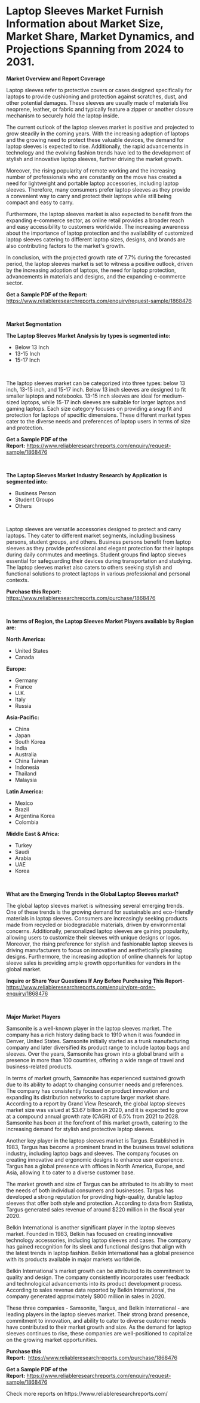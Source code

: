 <p><h1>Laptop Sleeves Market Furnish Information about Market Size, Market Share, Market Dynamics, and Projections Spanning from 2024 to 2031.</h1></p><p><strong>Market Overview and Report Coverage</strong></p>
<p><p>Laptop sleeves refer to protective covers or cases designed specifically for laptops to provide cushioning and protection against scratches, dust, and other potential damages. These sleeves are usually made of materials like neoprene, leather, or fabric and typically feature a zipper or another closure mechanism to securely hold the laptop inside.</p><p>The current outlook of the laptop sleeves market is positive and projected to grow steadily in the coming years. With the increasing adoption of laptops and the growing need to protect these valuable devices, the demand for laptop sleeves is expected to rise. Additionally, the rapid advancements in technology and the evolving fashion trends have led to the development of stylish and innovative laptop sleeves, further driving the market growth.</p><p>Moreover, the rising popularity of remote working and the increasing number of professionals who are constantly on the move has created a need for lightweight and portable laptop accessories, including laptop sleeves. Therefore, many consumers prefer laptop sleeves as they provide a convenient way to carry and protect their laptops while still being compact and easy to carry.</p><p>Furthermore, the laptop sleeves market is also expected to benefit from the expanding e-commerce sector, as online retail provides a broader reach and easy accessibility to customers worldwide. The increasing awareness about the importance of laptop protection and the availability of customized laptop sleeves catering to different laptop sizes, designs, and brands are also contributing factors to the market's growth.</p><p>In conclusion, with the projected growth rate of 7.7% during the forecasted period, the laptop sleeves market is set to witness a positive outlook, driven by the increasing adoption of laptops, the need for laptop protection, advancements in materials and designs, and the expanding e-commerce sector.</p></p>
<p><strong>Get a Sample PDF of the Report:</strong> <a href="https://www.reliableresearchreports.com/enquiry/request-sample/1868476">https://www.reliableresearchreports.com/enquiry/request-sample/1868476</a></p>
<p>&nbsp;</p>
<p><strong>Market Segmentation</strong></p>
<p><strong>The Laptop Sleeves Market Analysis by types is segmented into:</strong></p>
<p><ul><li>Below 13 Inch</li><li>13-15 Inch</li><li>15-17 Inch</li></ul></p>
<p>&nbsp;</p>
<p><p>The laptop sleeves market can be categorized into three types: below 13 inch, 13-15 inch, and 15-17 inch. Below 13 inch sleeves are designed to fit smaller laptops and notebooks. 13-15 inch sleeves are ideal for medium-sized laptops, while 15-17 inch sleeves are suitable for larger laptops and gaming laptops. Each size category focuses on providing a snug fit and protection for laptops of specific dimensions. These different market types cater to the diverse needs and preferences of laptop users in terms of size and protection.</p></p>
<p><strong>Get a Sample PDF of the Report:</strong>&nbsp;<a href="https://www.reliableresearchreports.com/enquiry/request-sample/1868476">https://www.reliableresearchreports.com/enquiry/request-sample/1868476</a></p>
<p>&nbsp;</p>
<p><strong>The Laptop Sleeves Market Industry Research by Application is segmented into:</strong></p>
<p><ul><li>Business Person</li><li>Student Groups</li><li>Others</li></ul></p>
<p>&nbsp;</p>
<p><p>Laptop sleeves are versatile accessories designed to protect and carry laptops. They cater to different market segments, including business persons, student groups, and others. Business persons benefit from laptop sleeves as they provide professional and elegant protection for their laptops during daily commutes and meetings. Student groups find laptop sleeves essential for safeguarding their devices during transportation and studying. The laptop sleeves market also caters to others seeking stylish and functional solutions to protect laptops in various professional and personal contexts.</p></p>
<p><strong>Purchase this Report:</strong>&nbsp; <a href="https://www.reliableresearchreports.com/purchase/1868476">https://www.reliableresearchreports.com/purchase/1868476</a></p>
<p>&nbsp;</p>
<p><strong>In terms of Region, the Laptop Sleeves Market Players available by Region are:</strong></p>
<p>
    <p> <strong> North America: </strong>
        <ul>
            <li>United States</li>
            <li>Canada</li>
        </ul>
        </p> 
    <p> <strong> Europe: </strong>
        <ul>
            <li>Germany</li>
            <li>France</li>
            <li>U.K.</li>
            <li>Italy</li>
            <li>Russia</li>
        </ul>
        </p> 
    <p> <strong> Asia-Pacific: </strong>
        <ul>
            <li>China</li>
            <li>Japan</li>
            <li>South Korea</li>
            <li>India</li>
            <li>Australia</li>
            <li>China Taiwan</li>
            <li>Indonesia</li>
            <li>Thailand</li>
            <li>Malaysia</li>
        </ul>
        </p> 
    <p> <strong> Latin America: </strong>
        <ul>
            <li>Mexico</li>
            <li>Brazil</li>
            <li>Argentina Korea</li>
            <li>Colombia</li>
        </ul>
        </p> 
    <p> <strong> Middle East & Africa: </strong>
        <ul>
            <li>Turkey</li>
            <li>Saudi</li>
            <li>Arabia</li>
            <li>UAE</li>
            <li>Korea</li>
        </ul>
    </p>
    </p>
<p>&nbsp;</p>
<p><strong>What are the Emerging Trends in the Global Laptop Sleeves market?</strong></p>
<p><p>The global laptop sleeves market is witnessing several emerging trends. One of these trends is the growing demand for sustainable and eco-friendly materials in laptop sleeves. Consumers are increasingly seeking products made from recycled or biodegradable materials, driven by environmental concerns. Additionally, personalized laptop sleeves are gaining popularity, allowing users to customize their sleeves with unique designs or logos. Moreover, the rising preference for stylish and fashionable laptop sleeves is driving manufacturers to focus on innovative and aesthetically pleasing designs. Furthermore, the increasing adoption of online channels for laptop sleeve sales is providing ample growth opportunities for vendors in the global market.</p></p>
<p><strong>Inquire or Share Your Questions If Any Before Purchasing This Report</strong>- <a href="https://www.reliableresearchreports.com/enquiry/pre-order-enquiry/1868476">https://www.reliableresearchreports.com/enquiry/pre-order-enquiry/1868476</a></p>
<p>&nbsp;</p>
<p><strong>Major Market Players</strong></p>
<p><p>Samsonite is a well-known player in the laptop sleeves market. The company has a rich history dating back to 1910 when it was founded in Denver, United States. Samsonite initially started as a trunk manufacturing company and later diversified its product range to include laptop bags and sleeves. Over the years, Samsonite has grown into a global brand with a presence in more than 100 countries, offering a wide range of travel and business-related products.</p><p>In terms of market growth, Samsonite has experienced sustained growth due to its ability to adapt to changing consumer needs and preferences. The company has consistently focused on product innovation and expanding its distribution networks to capture larger market share. According to a report by Grand View Research, the global laptop sleeves market size was valued at $3.67 billion in 2020, and it is expected to grow at a compound annual growth rate (CAGR) of 6.5% from 2021 to 2028. Samsonite has been at the forefront of this market growth, catering to the increasing demand for stylish and protective laptop sleeves.</p><p>Another key player in the laptop sleeves market is Targus. Established in 1983, Targus has become a prominent brand in the business travel solutions industry, including laptop bags and sleeves. The company focuses on creating innovative and ergonomic designs to enhance user experience. Targus has a global presence with offices in North America, Europe, and Asia, allowing it to cater to a diverse customer base.</p><p>The market growth and size of Targus can be attributed to its ability to meet the needs of both individual consumers and businesses. Targus has developed a strong reputation for providing high-quality, durable laptop sleeves that offer both style and protection. According to data from Statista, Targus generated sales revenue of around $220 million in the fiscal year 2020.</p><p>Belkin International is another significant player in the laptop sleeves market. Founded in 1983, Belkin has focused on creating innovative technology accessories, including laptop sleeves and cases. The company has gained recognition for its sleek and functional designs that align with the latest trends in laptop fashion. Belkin International has a global presence with its products available in major markets worldwide.</p><p>Belkin International's market growth can be attributed to its commitment to quality and design. The company consistently incorporates user feedback and technological advancements into its product development process. According to sales revenue data reported by Belkin International, the company generated approximately $800 million in sales in 2020.</p><p>These three companies - Samsonite, Targus, and Belkin International - are leading players in the laptop sleeves market. Their strong brand presence, commitment to innovation, and ability to cater to diverse customer needs have contributed to their market growth and size. As the demand for laptop sleeves continues to rise, these companies are well-positioned to capitalize on the growing market opportunities.</p></p>
<p><strong>Purchase this Report:</strong>&nbsp;&nbsp;<a href="https://www.reliableresearchreports.com/purchase/1868476">https://www.reliableresearchreports.com/purchase/1868476</a></p>
<p></p>
<p><strong>Get a Sample PDF of the Report:</strong>&nbsp;<a href="https://www.reliableresearchreports.com/enquiry/request-sample/1868476">https://www.reliableresearchreports.com/enquiry/request-sample/1868476</a></p>
<p>Check more reports on https://www.reliableresearchreports.com/</p>
